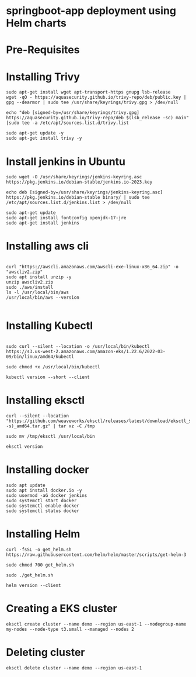 # springboot-app deployment using Helm charts


# Pre-Requisites


# Installing Trivy 

```
sudo apt-get install wget apt-transport-https gnupg lsb-release
wget -qO - https://aquasecurity.github.io/trivy-repo/deb/public.key | gpg --dearmor | sudo tee /usr/share/keyrings/trivy.gpg > /dev/null

echo "deb [signed-by=/usr/share/keyrings/trivy.gpg] https://aquasecurity.github.io/trivy-repo/deb $(lsb_release -sc) main" |sudo tee -a /etc/apt/sources.list.d/trivy.list

sudo apt-get update -y
sudo apt-get install trivy -y
```

# Install jenkins in Ubuntu 

```
sudo wget -O /usr/share/keyrings/jenkins-keyring.asc https://pkg.jenkins.io/debian-stable/jenkins.io-2023.key

```

```
echo deb [signed-by=/usr/share/keyrings/jenkins-keyring.asc] https://pkg.jenkins.io/debian-stable binary/ | sudo tee /etc/apt/sources.list.d/jenkins.list > /dev/null
```

```
sudo apt-get update
sudo apt-get install fontconfig openjdk-17-jre
sudo apt-get install jenkins

```

# Installing aws cli 
```

curl "https://awscli.amazonaws.com/awscli-exe-linux-x86_64.zip" -o "awscliv2.zip"
sudo apt install unzip -y 
unzip awscliv2.zip
sudo ./aws/install
ls -l /usr/local/bin/aws
/usr/local/bin/aws --version
 
```

# Installing Kubectl

```

sudo curl --silent --location -o /usr/local/bin/kubectl   https://s3.us-west-2.amazonaws.com/amazon-eks/1.22.6/2022-03-09/bin/linux/amd64/kubectl

sudo chmod +x /usr/local/bin/kubectl 

kubectl version --short --client

```
# Installing eksctl
```
curl --silent --location "https://github.com/weaveworks/eksctl/releases/latest/download/eksctl_$(uname -s)_amd64.tar.gz" | tar xz -C /tmp

sudo mv /tmp/eksctl /usr/local/bin

eksctl version

```

# Installing docker 

```
sudo apt update
sudo apt install docker.io -y
sudo usermod -aG docker jenkins
sudo systemctl start docker
sudo systemctl enable docker
sudo systemctl status docker

```
# Installing Helm 

```
curl -fsSL -o get_helm.sh https://raw.githubusercontent.com/helm/helm/master/scripts/get-helm-3

sudo chmod 700 get_helm.sh

sudo ./get_helm.sh

helm version --client

```

# Creating a EKS cluster

```
eksctl create cluster --name demo --region us-east-1 --nodegroup-name my-nodes --node-type t3.small --managed --nodes 2
```

# Deleting cluster

```
eksctl delete cluster --name demo --region us-east-1
```
